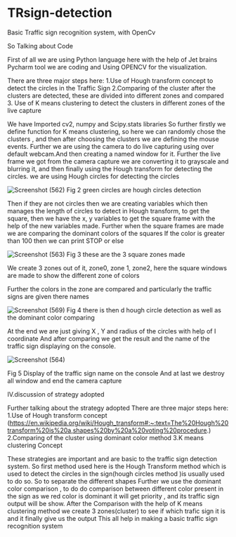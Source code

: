 # TRsign-detection
Basic Traffic sign recognition system, with OpenCv


So Talking about Code
 

First of all we are using Python language here with the help of Jet brains Pycharm tool we are coding and Using OPENCV for the visualization.

There are three major steps here:
1.Use of Hough transform concept to detect the circles in the Traffic Sign
2.Comparing of the cluster after the clusters are detected, these are divided into different zones and compared
3. Use of K means clustering to detect the clusters in different zones of the live capture

We have Imported cv2, numpy and Scipy.stats libraries
So further firstly we define function for K means clustering, so here we can randomly chose the clusters ,  and then after choosing the clusters we are defining the mouse events.
Further we are using the camera to do live capturing using over default webcam.And then creating a named window for it.
Further the live frame we got from the camera capture we are converting it to grayscale and blurring it, and then finally using the Hough transform for detecting the circles. we are using Hough circles for detecting the circles

![Screenshot (562)](https://user-images.githubusercontent.com/66546484/120888480-23f87e00-c616-11eb-827f-cd143aac2077.png)
Fig 2 green circles are hough circles detection

Then if they are not circles then we are creating variables which then manages the length of circles to detect in Hough transform, to get the square, then we have the x, y variables to get the square frame with the help of the new variables made.
Further when the square frames are made we are comparing the dominant colors of the squares
 If the color is greater than 100 then we can print STOP or else
 
![Screenshot (563)](https://user-images.githubusercontent.com/66546484/120888494-2fe44000-c616-11eb-9ead-98501b690d6b.png)
Fig 3 these are the 3 square zones made 

 We create 3 zones out of it, zone0, zone 1, zone2, here the square windows are made to show the different zone of colors

Further the colors in the zone are compared and particularly the traffic signs are given there names


![Screenshot (569)](https://user-images.githubusercontent.com/66546484/120888547-6e79fa80-c616-11eb-8d99-aa112f23ce97.png)
Fig 4 there is then d hough circle detection as well as the dominant color comparing

At the end we are just giving X , Y and radius of the circles with help of I coordinate
And after comparing we get the result and the name of the traffic sign displaying on the console.


![Screenshot (564)](https://user-images.githubusercontent.com/66546484/120888573-95383100-c616-11eb-9527-e93da6e84460.png)

Fig 5 Display of the traffic sign name on the console
And at last we destroy all window and end the camera capture





IV.discussion of strategy adopted

Further talking about the strategy adopted
There are three major steps here:
1.Use of Hough transform concept (https://en.wikipedia.org/wiki/Hough_transform#:~:text=The%20Hough%20transform%20is%20a,shapes%20by%20a%20voting%20procedure.)
2.Comparing of the cluster using dominant color method
3.K means clustering Concept

These strategies are important and are basic to the traffic sign detection system.
So first method used here is the Hough Transform method which is used to detect the circles in the sign(hough circles method )is usually used to do so. So to separate the different shapes 
Further we use the dominant color comparison , to do do comparison between different color present in the sign as we red color is dominant it will get priority , and its traffic sign output will be show.
After the Comparison with the help of K means clustering method we create 3 zones(cluster) to see if which trafic sign it is and it finally give us the output 
 This all help in making a basic traffic sign recognition system
